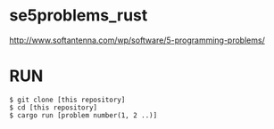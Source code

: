 # se5problems_rust
http://www.softantenna.com/wp/software/5-programming-problems/

# RUN
```
$ git clone [this repository]
$ cd [this repository]
$ cargo run [problem number(1, 2 ..)]
```
